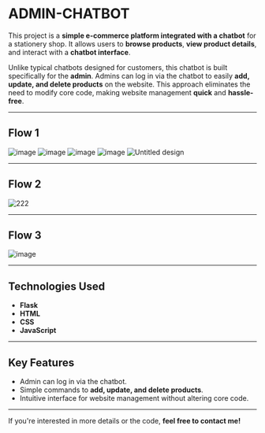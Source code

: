 # **ADMIN-CHATBOT**

This project is a **simple e-commerce platform integrated with a chatbot** for a stationery shop. It allows users to **browse products**, **view product details**, and interact with a **chatbot interface**. 

Unlike typical chatbots designed for customers, this chatbot is built specifically for the **admin**. Admins can log in via the chatbot to easily **add, update, and delete products** on the website. This approach eliminates the need to modify core code, making website management **quick** and **hassle-free**.

---

## **Flow 1**
![image](https://github.com/user-attachments/assets/29d20c7c-09b2-489e-acea-4126d8e6a5a2)
![image](https://github.com/user-attachments/assets/ab1c9305-837d-4a35-9fe6-266384b07cbd)
![image](https://github.com/user-attachments/assets/9371c5b1-1d7a-4597-806b-2590c80148f9)
![image](https://github.com/user-attachments/assets/e630f9db-0bad-4bca-a875-57e4e913fb69)
![Untitled design](https://github.com/user-attachments/assets/1e1bd1e8-d73f-4648-b514-8df4d55e3f77)

---

## **Flow 2**
![222](https://github.com/user-attachments/assets/e5b4bf5e-f9b3-4be1-89e8-d1aa3dda7681)

---

## **Flow 3**
![image](https://github.com/user-attachments/assets/1a6c7a3a-1528-4f44-a94d-c2e7bdb9c210)

---

## **Technologies Used**
- **Flask**
- **HTML**
- **CSS**
- **JavaScript**

---

## **Key Features**
- Admin can log in via the chatbot.
- Simple commands to **add, update, and delete products**.
- Intuitive interface for website management without altering core code.

---

If you're interested in more details or the code, **feel free to contact me!**
